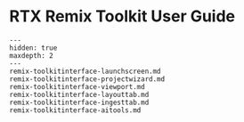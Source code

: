 # RTX Remix Toolkit User Guide

```{toctree}
---
hidden: true
maxdepth: 2
---
remix-toolkitinterface-launchscreen.md
remix-toolkitinterface-projectwizard.md
remix-toolkitinterface-viewport.md
remix-toolkitinterface-layouttab.md
remix-toolkitinterface-ingesttab.md
remix-toolkitinterface-aitools.md
```

